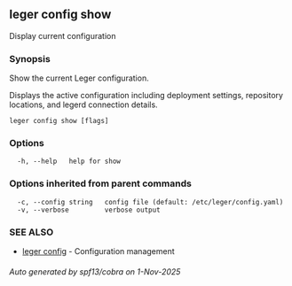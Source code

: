## leger config show

Display current configuration

### Synopsis

Show the current Leger configuration.

Displays the active configuration including deployment settings,
repository locations, and legerd connection details.

```
leger config show [flags]
```

### Options

```
  -h, --help   help for show
```

### Options inherited from parent commands

```
  -c, --config string   config file (default: /etc/leger/config.yaml)
  -v, --verbose         verbose output
```

### SEE ALSO

* [leger config](leger_config.md)	 - Configuration management

###### Auto generated by spf13/cobra on 1-Nov-2025
